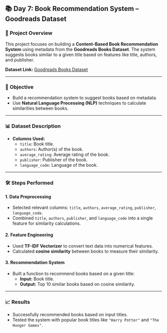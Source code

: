 ## 📚 **Day 7: Book Recommendation System – Goodreads Dataset**

### 📄 **Project Overview**
This project focuses on building a **Content-Based Book Recommendation System** using metadata from the **Goodreads Books Dataset**. The system suggests books similar to a given title based on features like title, authors, and publisher.

**Dataset Link:** [Goodreads Books Dataset](https://www.kaggle.com/datasets/jealousleopard/goodreadsbooks)

---

### 🎯 **Objective**
- Build a recommendation system to suggest books based on metadata.
- Use **Natural Language Processing (NLP)** techniques to calculate similarities between books.

---

### 📊 **Dataset Description**
- **Columns Used:**
  - `title`: Book title.
  - `authors`: Author(s) of the book.
  - `average_rating`: Average rating of the book.
  - `publisher`: Publisher of the book.
  - `language_code`: Language of the book.


---

### 🛠️ **Steps Performed**

#### **1. Data Preprocessing**
- Selected relevant columns: `title`, `authors`, `average_rating`, `publisher`, `language_code`.
- Combined `title`, `authors`, `publisher`, and `language_code` into a single feature for similarity calculations.

#### **2. Feature Engineering**
- Used **TF-IDF Vectorizer** to convert text data into numerical features.
- Calculated **cosine similarity** between books to measure their similarity.

#### **3. Recommendation System**
- Built a function to recommend books based on a given title:
  - **Input:** Book title.
  - **Output:** Top 10 similar books based on cosine similarity.

---

### 📈 **Results**
- Successfully recommended books based on input titles.
- Tested the system with popular book titles like `"Harry Potter"` and `"The Hunger Games"`.
